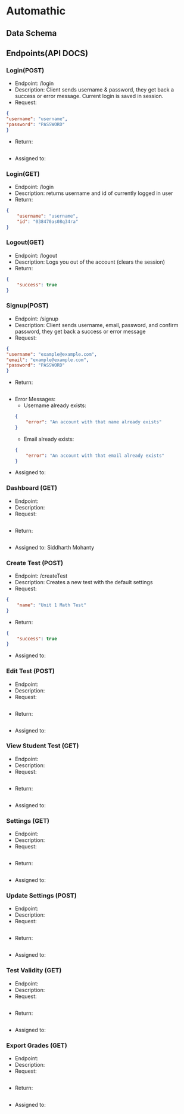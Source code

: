 # Automathic
## Data Schema
## Endpoints(API DOCS)
### Login(POST)
- Endpoint: /login
- Description: Client sends username & password, they get back a success or error message. Current login is saved in session.
- Request:
```json
{
"username": "username",
"password": "PASSWORD"
}
```
- Return:
```json
```
- Assigned to:

### Login(GET)
- Endpoint: /login
- Description: returns username and id of currently logged in user
- Return:
```json
{
    "username": "username",
    "id": "038470as08q34ra"
}
```

### Logout(GET)
- Endpoint: /logout
- Description: Logs you out of the account (clears the session)
- Return:
```json
{
    "success": true
}
```
### Signup(POST)
- Endpoint: /signup
- Description: Client sends username, email, password, and confirm password, they get back a success or error message
- Request:
```json
{
"username": "example@example.com",
"email": "example@example.com",
"password": "PASSWORD"
}
```
- Return:
```json
```
- Error Messages:
    - Username already exists:
    ```json
    {
        "error": "An account with that name already exists"
    }
    ```
     - Email already exists:
    ```json
    {
        "error": "An account with that email already exists"
    }
    ```
- Assigned to:

### Dashboard (GET)
- Endpoint:
- Description:
- Request:
```json
```
- Return:
```json
```
- Assigned to: Siddharth Mohanty

### Create Test (POST)
- Endpoint: /createTest
- Description: Creates a new test with the default settings
- Request:
```json
{
    "name": "Unit 1 Math Test"
}
```
- Return:
```json
{
    "success": true
}
```
- Assigned to:

### Edit Test (POST)
- Endpoint:
- Description:
- Request:
```json
```
- Return:
```json
```
- Assigned to:

### View Student Test (GET)
- Endpoint:
- Description:
- Request:
```json
```
- Return:
```json
```
- Assigned to:

### Settings (GET)
- Endpoint:
- Description:
- Request:
```json
```
- Return:
```json
```
- Assigned to:

### Update Settings (POST)
- Endpoint:
- Description:
- Request:
```json
```
- Return:
```json
```
- Assigned to:

### Test Validity (GET)
- Endpoint:
- Description:
- Request:
```json
```
- Return:
```json
```
- Assigned to:

### Export Grades (GET)
- Endpoint:
- Description:
- Request:
```json
```
- Return:
```json
```
- Assigned to:

